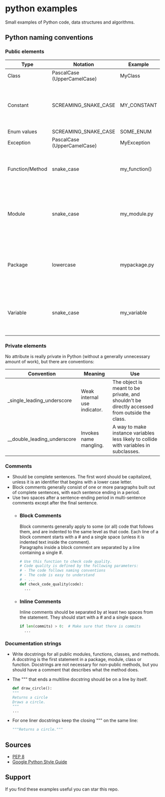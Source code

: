 # python examples

Small examples of Python code, data structures and algorithms.

## Python naming conventions

### Public elements

| Type            | Notation                    | Example       | Notes                                                                             |
|-----------------|-----------------------------|---------------|-----------------------------------------------------------------------------------|
| Class           | PascalCase (UpperCamelCase) | MyClass       |                                                                                   |
| Constant        | SCREAMING_SNAKE_CASE        | MY_CONSTANT   | Uppercase single letter, word, or words. Separate words with underscores.         |
| Enum values     | SCREAMING_SNAKE_CASE        | SOME_ENUM     |                                                                                   |
| Exception       | PascalCase (UpperCamelCase) | MyException   |                                                                                   |
| Function/Method | snake_case                  | my_function() | Lowercase word or words. Separate words by underscores.                           |
| Module          | snake_case                  | my_module.py  | Short. Lowercase word or words.  Underscores can be used if improves readability. |
| Package         | lowercase                   | mypackage.py  | Short. Lowercase word or words. The use of underscores is discouraged.            |
| Variable        | snake_case                  | my_variable   | Lowercase single letter, word, or words. Separate words with underscores.         |

### Private elements

No attribute is really private in Python (without a generally unnecessary amount of work), but there are conventions:

| Convention                  | Meaning                      | Use                                                                                           |
|-----------------------------|------------------------------|-----------------------------------------------------------------------------------------------|
| _single_leading_underscore  | Weak internal use indicator. | The object is meant to be private, and shouldn't be directly accessed from outside the class. |
| __double_leading_underscore | Invokes name mangling.       | A way to make instance variables less likely to collide with variables in subclasses.         |

### Comments

* Should be complete sentences. The first word should be capitalized, unless it is an identifier that begins with a
  lower case letter.
* Block comments generally consist of one or more paragraphs built out of complete sentences, with each sentence ending
  in a period.
* Use two spaces after a sentence-ending period in multi-sentence comments except after the final sentence.
    * ### Block Comments
      Block comments generally apply to some (or all) code that follows them, and are indented to the same level as that
      code.
      Each line of a block comment starts with a # and a single space (unless it is indented text inside the comment).  
      Paragraphs inside a block comment are separated by a line containing a single #.

      ```python
      # Use this function to check code quality. 
      # Code quality is defined by the following parameters: 
      # - The code follows naming conventions
      # - The code is easy to understand
      # - ...
      def check_code_quality(code):
        ...
      ```

    * ### Inline Comments
      Inline comments should be separated by at least two spaces from the statement. They should start with a # and a
      single space.

      ```python
      if len(commits) > 0:  # Make sure that there is commits
        ...
      ```

### Documentation strings

* Write docstrings for all public modules, functions, classes, and methods.
  A docstring is the first statement in a package, module, class or function.
  Docstrings are not necessary for non-public methods, but you should have a comment that describes what the method
  does.
* The """ that ends a multiline docstring should be on a line by itself.

  ```python
  def draw_circle():
  """
  Returns a circle
  Draws a circle.
  """
  ...
  ```
* For one liner docstrings keep the closing """ on the same line:
  ```python
  """Returns a circle."""
  ```

## Sources

* [PEP 8](https://peps.python.org/pep-0008)
* [Google Python Style Guide](https://google.github.io/styleguide/pyguide.html)

## Support

If you find these examples useful you can star this repo.
